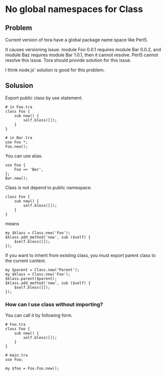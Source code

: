 No global namespaces for Class
==============================

Problem
-------

Current version of tora have a global package name space like Perl5.

It causes versioning issue. module Foo 0.0.1 requires module Bar 0.0.2, and module Baz requires module Bar 1.0.1, then it cannot resolve. Perl5 cannot resolve this issue. Tora should provide solution for this issue.

I think node.js' solution is good for this problem.

Solusion
--------

Export public class by use statement.

    # in Foo.tra
    class Foo {
        sub new() {
            self.bless([]);
        }
    }

    # in Bar.tra
    use Foo *;
    Foo.new();

You can use alias.

    use Foo {
        Foo => 'Bar',
    };
    Bar.new();

Class is not depend to public namespace.

    class Foo {
        sub new() {
            self.bless([]);
        }
    }

means

    my $klass = Class.new('Foo');
    $klass.add_method('new', sub ($self) {
        $self.bless([]);
    });

If you want to inherit from existing class, you must export parent class to the current context.

    my $parent = Class.new('Parent');
    my $klass = Class.new('Foo');
    $klass.parent($parent);
    $klass.add_method('new', sub ($self) {
        $self.bless([]);
    });

### How can I use class without importing?

You can call it by following form.

    # Foo.tra
    class Foo {
        sub new() {
            self.bless([]);
        }
    }

    # main.tra
    use Foo;

    my $foo = Foo.Foo.new();


